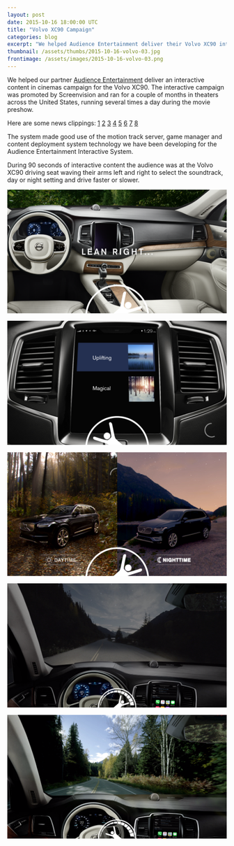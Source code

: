 ```yaml
---
layout: post
date: 2015-10-16 18:00:00 UTC
title: "Volvo XC90 Campaign"
categories: blog
excerpt: "We helped Audience Entertainment deliver their Volvo XC90 interactive campaign for Screenvision"
thumbnail: /assets/thumbs/2015-10-16-volvo-03.jpg
frontimage: /assets/images/2015-10-16-volvo-03.png
---
```


We helped our partner [Audience Entertainment][1] deliver an interactive content in cinemas campaign for the Volvo XC90. The interactive campaign was promoted by Screenvision and ran for a couple of months in theaters across the United States, running several times a day during the movie preshow.

Here are some news clippings: [1][2] [2][3] [3][4] [4][5]  [5][6]  [6][7]  [7][8]  [8][9]

The system made good use of the motion track server, game manager and content deployment system technology we have been developing for the Audience Entertainment Interactive System.

During 90 seconds of interactive content the audience was at the Volvo XC90 driving seat waving their arms left and right to select the soundtrack, day or night setting and drive faster or slower.

![](/assets/images/2015-10-16-volvo-01.png)

![](/assets/images/2015-10-16-volvo-02.png)

![](/assets/images/2015-10-16-volvo-03.png)

![](/assets/images/2015-10-16-volvo-04.png)

![](/assets/images/2015-10-16-volvo-05.png)

[1]: http://audienceentertainment.com/
[2]: http://www.prnewswire.com/news-releases/screenvision-and-audience-entertainment-join-forces-once-again-to-bring-interactivity-to-the-movies-with-volvo-300130309.html
[3]: http://blogs.wsj.com/cmo/2015/08/18/volvo-puts-moviegoers-in-drivers-seat-in-new-interactive-ads/
[4]: http://www.thedrum.com/news/2015/08/19/volvo-unveils-exclusive-interactive-cinema-ad-campaign-promote-xc90
[5]: http://adexchanger.com/advertiser/volvo-hits-the-gas-pedal-on-experiential-ads/
[6]: http://www.geomarketing.com/screenvisions-volvo-ads-merge-physical-and-digital-for-seated-moviegoers
[7]: http://www.cloudcontactcenterzone.com/news/2015/08/19/8234642.htm
[8]: http://www.wtol.com/story/29831019/screenvision-and-audience-entertainment-join-forces-once-again-to-bring-interactivity-to-the-movies-with-volvo
[9]: http://www.mediapost.com/publications/article/256462/volvo-offers-in-cinema-lean-experience-for-xc90.html